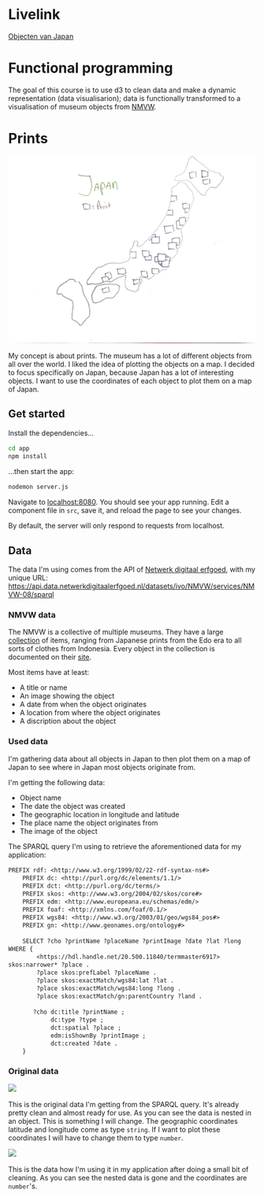 # Livelink

[Objecten van Japan](https://robinfrugte97.github.io/functional-programming/public/index.html)

# Functional programming

The goal of this course is to use d3 to clean data and make a dynamic representation (data visualisarion); data is functionally transformed to a visualisation of museum objects from [NMVW](http://collectie.wereldculturen.nl/).


# Prints

![](https://github.com/RobinFrugte97/functional-programming/raw/master/src/images/schetsPrentenJapan.jpg)

My concept is about prints. The museum has a lot of different objects from all over the world. I liked the idea of plotting the objects on a map. I decided to focus specifically on Japan, because Japan has a lot of interesting objects. I want to use the coordinates of each object to plot them on a map of Japan.

## Get started

Install the dependencies...

```bash
cd app
npm install
```

...then start the app:

```bash
nodemon server.js
```

Navigate to [localhost:8080](http://localhost:8080). You should see your app running. Edit a component file in `src`, save it, and reload the page to see your changes.

By default, the server will only respond to requests from localhost.


## Data

The data I'm using comes from the API of [Netwerk digitaal erfgoed](https://www.netwerkdigitaalerfgoed.nl/), with my unique URL: https://api.data.netwerkdigitaalerfgoed.nl/datasets/ivo/NMVW/services/NMVW-08/sparql

### NMVW data

The NMVW is a collective of multiple museums. They have a large [collection](http://collectie.wereldculturen.nl/) of items, ranging from Japanese prints from the Edo era to all sorts of clothes from Indonesia. Every object in the collection is documented on their [site](http://collectie.wereldculturen.nl/).

Most items have at least:

- A title or name
- An image showing the object
- A date from when the object originates
- A location from where the object originates
- A discription about the object


### Used data

I'm gathering data about all objects in Japan to then plot them on a map of Japan to see where in Japan most objects originate from.

I'm getting the following data:
- Object name
- The date the object was created
- The geographic location in longitude and latitude
- The place name the object originates from
- The image of the object

The SPARQL query I'm using to retrieve the aforementioned data for my application: 

```
PREFIX rdf: <http://www.w3.org/1999/02/22-rdf-syntax-ns#>
	PREFIX dc: <http://purl.org/dc/elements/1.1/>
	PREFIX dct: <http://purl.org/dc/terms/>
	PREFIX skos: <http://www.w3.org/2004/02/skos/core#>
	PREFIX edm: <http://www.europeana.eu/schemas/edm/>
	PREFIX foaf: <http://xmlns.com/foaf/0.1/>
	PREFIX wgs84: <http://www.w3.org/2003/01/geo/wgs84_pos#>
	PREFIX gn: <http://www.geonames.org/ontology#>
	
	SELECT ?cho ?printName ?placeName ?printImage ?date ?lat ?long WHERE {
  		<https://hdl.handle.net/20.500.11840/termmaster6917> skos:narrower* ?place .
	    ?place skos:prefLabel ?placeName .
  		?place skos:exactMatch/wgs84:lat ?lat .
  		?place skos:exactMatch/wgs84:long ?long .
  		?place skos:exactMatch/gn:parentCountry ?land .

	   ?cho dc:title ?printName ;
	        dc:type ?type ;
	        dct:spatial ?place ;
	        edm:isShownBy ?printImage ;
  			dct:created ?date .
	}
```
### Original data

![](https://github.com/RobinFrugte97/functional-programming/raw/master/src/images/oldData.jpg)

This is the original data I'm getting from the SPARQL query. It's already pretty clean and almost ready for use. As you can see the data is nested in an object. This is something I will change. The geographic coordinates latitude and longitude come as type `string`. If I want to plot these coordinates I will have to change them to type `number`.


![](https://github.com/RobinFrugte97/functional-programming/raw/master/src/images/newData.jpg)

This is the data how I'm using it in my application after doing a small bit of cleaning. As you can see the nested data is gone and the coordinates are `number`'s. 
